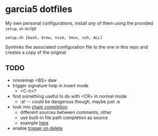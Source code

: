 # garcia5 dotfiles

My own personal configurations, install any of them using the provided `setup.sh` script

```
setup.sh [bash, brew, nvim, tmux, zsh, ALL]
```

Symlinks the associated configuration file to the one in this repo and creates a copy of the original

## TODO
- nnoremap \<BS\> daw
- trigger signature help in insert mode
  - \<C-h\>?
- find something useful to do with \<CR\> in normal mode
  - :e! -- could be dangerous though, maybe just :e
- look into [chain completion](https://github.com/nvim-lua/completion-nvim/wiki/chain-complete-support#setup-chain-completion)
  - different sources between comments, other
  - use built-in file path completion as source
  - example [here](https://github.com/nvim-lua/completion-nvim/wiki/per-server-setup-by-lua#set-up-completion-nvim-by-lua)
- enable [trigger on delete](https://github.com/nvim-lua/completion-nvim#trigger-on-delete)
